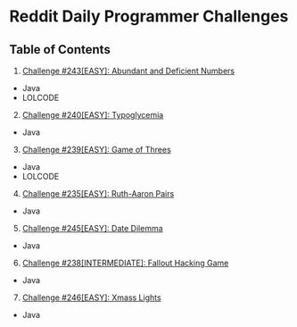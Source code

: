 # Reddit Daily Programmer Challenges
## Table of Contents
1. <a href="https://www.reddit.com/r/dailyprogrammer/comments/3uuhdk/20151130_challenge_243_easy_abundant_and/">Challenge #243[EASY]: Abundant and Deficient Numbers</a>
  * Java  
  * LOLCODE
2. <a href="https://www.reddit.com/r/dailyprogrammer/comments/3s4nyq/20151109_challenge_240_easy_typoglycemia/">Challenge #240[EASY]: Typoglycemia</a>
  * Java
3. <a href="https://www.reddit.com/r/dailyprogrammer/comments/3r7wxz/20151102_challenge_239_easy_a_game_of_threes/">Challenge #239[EASY]: Game of Threes</a>
  * Java
  * LOLCODE
4. <a href="https://www.reddit.com/r/dailyprogrammer/comments/3nkanm/20151005_challenge_235_easy_ruthaaron_pairs/">Challenge #235[EASY]: Ruth-Aaron Pairs</a>
  * Java
5. <a href="https://www.reddit.com/r/dailyprogrammer/comments/3wshp7/20151214_challenge_245_easy_date_dilemma/">Challenge #245[EASY]: Date Dilemma</a>
  * Java
6. <a href="https://www.reddit.com/r/dailyprogrammer/comments/3qjnil/20151028_challenge_238_intermediate_fallout/">Challenge #238[INTERMEDIATE]: Fallout Hacking Game</a>
  * Java
7. <a href="https://www.reddit.com/r/dailyprogrammer/comments/3xpgj8/20151221_challenge_246_easy_xmass_lights/">Challenge #246[EASY]: Xmass Lights</a>
  * Java